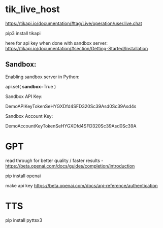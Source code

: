 # tik_live_host

https://tikapi.io/documentation/#tag/Live/operation/user.live.chat

pip3 install tikapi

here for api key when done with sandbox server:  https://tikapi.io/documentation/#section/Getting-Started/Installation

## Sandbox:

Enabling sandbox server in Python:

api.set(
    __sandbox__=True
)

Sandbox API Key:

DemoAPIKeyTokenSeHYGXDfd4SFD320Sc39Asd0Sc39Asd4s

Sandbox Account Key:

DemoAccountKeyTokenSeHYGXDfd4SFD320Sc39Asd0Sc39A


# GPT

read through for better quality / faster results - https://beta.openai.com/docs/guides/completion/introduction

pip install openai

make api key https://beta.openai.com/docs/api-reference/authentication

# TTS

pip install pyttsx3